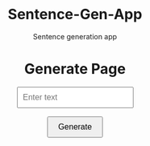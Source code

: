# Sentence-Gen-App
Sentence generation app
<!DOCTYPE html>
<html>
<head>
  <title>Generator</title>
  <style>
    /* Add some basic styling */
    body {
      text-align: center;
      margin-top: 100px;
    }
    input {
      padding: 10px;
      font-size: 16px;
    }
    button {
      padding: 10px 20px;
      font-size: 16px;
    }
  </style>
</head>
<body>
  <h1>Generate Page</h1>
  <form>
    <input type="text" id="inputText" placeholder="Enter text">
    <br><br>
    <button type="button" onclick="generateText()">Generate</button>
  </form>

  <script>
    function generateText() {
      var input = document.getElementById("inputText").value;
      // Add your generate logic here
      
      // Example: Display generated text in console
      console.log("Generated Text:", input);
    }
  </script>
</body>
</html>
